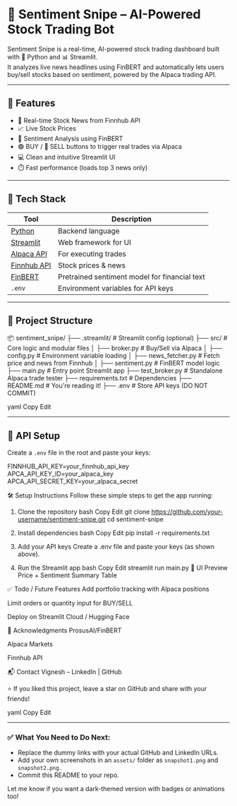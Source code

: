 # 🤖 Sentiment Snipe – AI-Powered Stock Trading Bot

Sentiment Snipe is a real-time, AI-powered stock trading dashboard built with 🐍 Python and 📊 Streamlit.  
It analyzes live news headlines using FinBERT and automatically lets users buy/sell stocks based on sentiment, powered by the Alpaca trading API.

---

## 🚀 Features

- 📰 Real-time Stock News from Finnhub API  
- 📈 Live Stock Prices  
- 💬 Sentiment Analysis using FinBERT  
- 🟢 BUY / 🔴 SELL buttons to trigger real trades via Alpaca  
- 💻 Clean and intuitive Streamlit UI  
- ⏱️ Fast performance (loads top 3 news only)

---

## 🧰 Tech Stack

| Tool | Description |
|------|-------------|
| [Python](https://www.python.org/) | Backend language |
| [Streamlit](https://streamlit.io/) | Web framework for UI |
| [Alpaca API](https://alpaca.markets/) | For executing trades |
| [Finnhub API](https://finnhub.io/) | Stock prices & news |
| [FinBERT](https://huggingface.co/ProsusAI/finbert) | Pretrained sentiment model for financial text |
| `.env` | Environment variables for API keys |

---

## 📁 Project Structure

📦 sentiment_snipe/
├── .streamlit/ # Streamlit config (optional)
├── src/ # Core logic and modular files
│ ├── broker.py # Buy/Sell via Alpaca
│ ├── config.py # Environment variable loading
│ ├── news_fetcher.py # Fetch price and news from Finnhub
│ ├── sentiment.py # FinBERT model logic
├── main.py # Entry point Streamlit app
├── test_broker.py # Standalone Alpaca trade tester
├── requirements.txt # Dependencies
├── README.md # You're reading it!
├── .env # Store API keys (DO NOT COMMIT)

yaml
Copy
Edit

---

## 🔑 API Setup

Create a `.env` file in the root and paste your keys:

FINNHUB_API_KEY=your_finnhub_api_key
APCA_API_KEY_ID=your_alpaca_key
APCA_API_SECRET_KEY=your_alpaca_secret

🛠️ Setup Instructions
Follow these simple steps to get the app running:

1. Clone the repository
bash
Copy
Edit
git clone https://github.com/your-username/sentiment-snipe.git
cd sentiment-snipe
2. Install dependencies
bash
Copy
Edit
pip install -r requirements.txt
3. Add your API keys
Create a .env file and paste your keys (as shown above).

4. Run the Streamlit app
bash
Copy
Edit
streamlit run main.py
📸 UI Preview
Price + Sentiment	Summary Table

✅ Todo / Future Features
 Add portfolio tracking with Alpaca positions

 Limit orders or quantity input for BUY/SELL

 Deploy on Streamlit Cloud / Hugging Face

🙌 Acknowledgments
ProsusAI/FinBERT

Alpaca Markets

Finnhub API

📬 Contact
Vignesh – LinkedIn | GitHub

⭐ If you liked this project, leave a star on GitHub and share with your friends!

yaml
Copy
Edit

---

### ✅ What You Need to Do Next:
- Replace the dummy links with your actual GitHub and LinkedIn URLs.
- Add your own screenshots in an `assets/` folder as `snapshot1.png` and `snapshot2.png`.
- Commit this README to your repo.

Let me know if you want a dark-themed version with badges or animations too!

